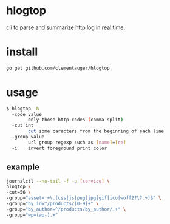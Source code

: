 # hlogtop

cli to parse and summarize http log in real time.

# install

```sh
go get github.com/clementauger/hlogtop
```

# usage

```sh
$ hlogtop -h
  -code value
    	only those http codes (comma split)
  -cut int
    	cut some caracters from the beginning of each line
  -group value
    	url group regexp such as [name]=[re]
  -i	invert foreground print color
```

## example

```sh
journalctl --no-tail -f -u [service] \
hlogtop \
-cut=56 \
-group="asset=.+\.(css|js|png|jpg|gif|ico|woff2?\?.+)$" \
-group="by_id=^/products/[0-9]+" \
-group="by_author=^/products/by_author/.+" \
-group="wp=(wp-).+"
```
